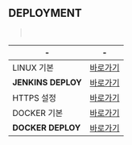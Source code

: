 DEPLOYMENT
---
> <br>

|-|-|
|-|-|
|LINUX 기본|[바로가기](DOCUMENT/01_)|
|**JENKINS DEPLOY**|[바로가기](DOCUMENT/02_)|
|HTTPS 설정|[바로가기](DOCUMENT/03_)|
|DOCKER 기본|[바로가기](DOCUMENT/04_)|
|**DOCKER DEPLOY**|[바로가기](DOCUMENT/05_)|









